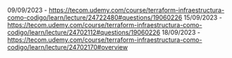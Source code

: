 09/09/2023 - https://tecom.udemy.com/course/terraform-infraestructura-como-codigo/learn/lecture/24722480#questions/19060226
15/09/2023 - https://tecom.udemy.com/course/terraform-infraestructura-como-codigo/learn/lecture/24702112#questions/19060226
18/09/2023 - https://tecom.udemy.com/course/terraform-infraestructura-como-codigo/learn/lecture/24702170#overview